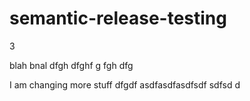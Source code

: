 # semantic-release-testing

3

blah bnal
dfgh 
 dfghf g
fgh
dfg

I am changing more stuff dfgdf asdfasdfasdfsdf sdfsd d
